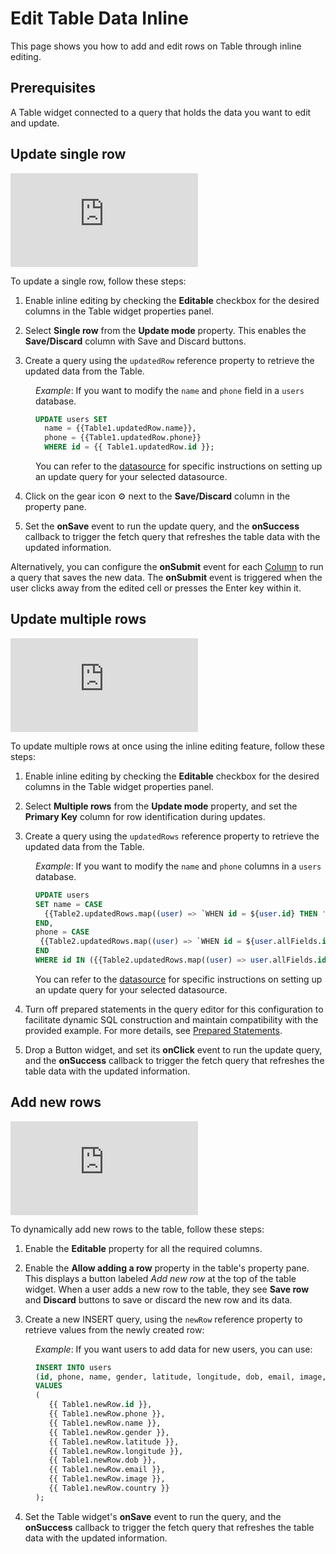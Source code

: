 # Edit Table Data Inline

This page shows you how to add and edit rows on Table through inline editing.



## Prerequisites

A Table widget connected to a query that holds the data you want to edit and update.



## Update single row



<div style={{ position: "relative", paddingBottom: "calc(50.520833333333336% + 41px)", height: "0", width: "100%" }}>
  <iframe src="https://demo.arcade.software/S8kwcnl9DTtJXbwCxqeB?embed" frameborder="0" loading="lazy" webkitallowfullscreen mozallowfullscreen allowfullscreen style={{ position: "absolute", top: "0", left: "0", width: "100%", height: "100%", colorScheme: "light" }} title="Appsmith | Connect Data">
  </iframe>
</div>

To update a single row, follow these steps:

1. Enable inline editing by checking the **Editable** checkbox for the desired columns in the Table widget properties panel.

2. Select **Single row**  from the **Update mode** property. This enables the **Save/Discard** column with Save and Discard buttons.


3. Create a query using the `updatedRow` reference property to retrieve the updated data from the Table.

<dd>

_Example_: If you want to modify the `name`  and `phone` field in a `users` database.

```sql
UPDATE users SET 
  name = {{Table1.updatedRow.name}},
  phone = {{Table1.updatedRow.phone}}
  WHERE id = {{ Table1.updatedRow.id }};
```

You can refer to the [datasource](https://docs.appsmith.com/connect-data/reference) for specific instructions on setting up an update query for your selected datasource.



</dd>

4. Click on the gear icon ⚙️ next to the **Save/Discard** column in the property pane.

5. Set the **onSave** event to run the update query, and the **onSuccess** callback to trigger the fetch query that refreshes the table data with the updated information.
 
Alternatively, you can configure the **onSubmit** event for each [Column](/reference/widgets/table/column-settings) to run a query that saves the new data. The **onSubmit** event is triggered when the user clicks away from the edited cell or presses the Enter key within it. 


## Update multiple rows


<div style={{ position: "relative", paddingBottom: "calc(50.520833333333336% + 41px)", height: "0", width: "100%" }}>
  <iframe src="https://demo.arcade.software/S0qBslqcYGmCfBWTqWgd?embed" frameborder="0" loading="lazy" webkitallowfullscreen mozallowfullscreen allowfullscreen style={{ position: "absolute", top: "0", left: "0", width: "100%", height: "100%", colorScheme: "light" }} title="Appsmith | Connect Data">
  </iframe>
</div>

To update multiple rows at once using the inline editing feature, follow these steps:


1. Enable inline editing by checking the **Editable** checkbox for the desired columns in the Table widget properties panel.


2. Select **Multiple rows** from the **Update mode** property, and set the **Primary Key** column for row identification during updates.


3. Create a query using the `updatedRows` reference property to retrieve the updated data from the Table.

<dd>

_Example_: If you want to modify the `name`  and `phone` columns in a `users` database.

```sql
UPDATE users
SET name = CASE
  {{Table2.updatedRows.map((user) => `WHEN id = ${user.id} THEN '${user.updatedFields.name}'`).join('\n')}}
END,
phone = CASE
 {{Table2.updatedRows.map((user) => `WHEN id = ${user.allFields.id} THEN '${user.updatedFields.phone}'`).join('\n')}}
END
WHERE id IN ({{Table2.updatedRows.map((user) => user.allFields.id).join(',')}});
```

You can refer to the [datasource](https://docs.appsmith.com/connect-data/reference) for specific instructions on setting up an update query for your selected datasource.


</dd>

4. Turn off prepared statements in the query editor for this configuration to facilitate dynamic SQL construction and maintain compatibility with the provided example. For more details, see [Prepared Statements](/connect-data/concepts/how-to-use-prepared-statements).

5. Drop a Button widget, and set its **onClick** event to run the update query, and the **onSuccess** callback to trigger the fetch query that refreshes the table data with the updated information.



## Add new rows

<div style={{ position: "relative", paddingBottom: "calc(50.520833333333336% + 41px)", height: "0", width: "100%" }}>
  <iframe src="https://demo.arcade.software/dEZaROvMJIEhkPBmNe82?embed" frameborder="0" loading="lazy" webkitallowfullscreen mozallowfullscreen allowfullscreen style={{ position: "absolute", top: "0", left: "0", width: "100%", height: "100%", colorScheme: "light" }} title="Appsmith | Connect Data">
  </iframe>
</div>

To dynamically add new rows to the table, follow these steps:

1. Enable the **Editable** property for all the required columns.


2. Enable the **Allow adding a row** property in the table's property pane. This displays a button labeled _Add new row_ at the top of the table widget. When a user adds a new row to the table, they see **Save row** and **Discard** buttons to save or discard the new row and its data.


3. Create a new INSERT query, using the `newRow` reference property to retrieve values from the newly created row:

<dd>

_Example_: If you want users to add data for new users, you can use:

```sql
INSERT INTO users 
(id, phone, name, gender, latitude, longitude, dob, email, image, country) 
VALUES 
(
   {{ Table1.newRow.id }}, 
   {{ Table1.newRow.phone }}, 
   {{ Table1.newRow.name }}, 
   {{ Table1.newRow.gender }}, 
   {{ Table1.newRow.latitude }}, 
   {{ Table1.newRow.longitude }}, 
   {{ Table1.newRow.dob }}, 
   {{ Table1.newRow.email }}, 
   {{ Table1.newRow.image }}, 
   {{ Table1.newRow.country }}
);
```


</dd>

4. Set the Table widget's **onSave** event to run the query, and the **onSuccess** callback to trigger the fetch query that refreshes the table data with the updated information.